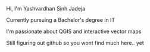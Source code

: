 Hi, I'm Yashvardhan Sinh Jadeja

Currently pursuing a Bachelor's degree in IT

I'm passionate about QGIS and interactive vector maps

Still figuring out github so you wont find much here.. yet
